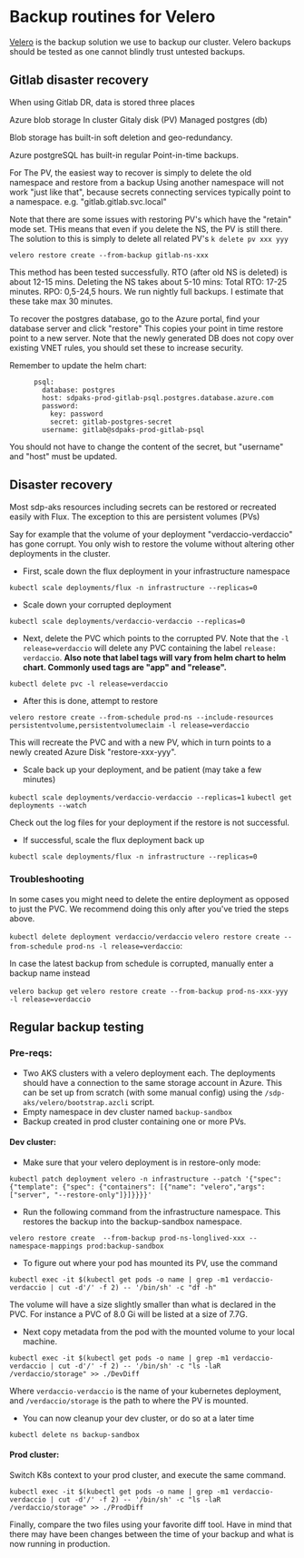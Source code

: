 # Backup routines for Velero

[Velero](https://github.com/heptio/velero) is the backup solution we use to backup our cluster.
Velero backups should be tested as one cannot blindly trust untested backups.

## Gitlab disaster recovery

When using Gitlab DR, data is stored three places

Azure blob storage
In cluster Gitaly disk (PV)
Managed postgres (db)

Blob storage has built-in soft deletion and geo-redundancy.

Azure postgreSQL has built-in regular Point-in-time backups.

For The PV, the easiest way to recover is simply to delete the old namespace and restore from a backup
Using another namespace will not work "just like that", because secrets connecting services typically point to a namespace. e.g. "gitlab.gitlab.svc.local"

Note that there are some issues with restoring PV's which have the "retain" mode set. THis means that even if you delete the NS, the PV is still there.
The solution to this is simply to delete all related PV's
`k delete pv xxx yyy`

`velero restore create --from-backup gitlab-ns-xxx `

This method has been tested successfully. RTO (after old NS is deleted) is about 12-15 mins. Deleting the NS takes about 5-10 mins:
Total RTO: 17-25 minutes.
RPO: 0,5-24,5 hours. We run nightly full backups. I estimate that these take max 30 minutes.

To recover the postgres database, go to the Azure portal, find your database server and click "restore"
This copies your point in time restore point to a new server.
Note that the newly generated DB does not copy over existing VNET rules, you should set these to increase security.

Remember to update the helm chart:

```
      psql:
        database: postgres
        host: sdpaks-prod-gitlab-psql.postgres.database.azure.com
        password:
          key: password
          secret: gitlab-postgres-secret
        username: gitlab@sdpaks-prod-gitlab-psql
```
You should not have to change the content of the secret, but "username" and "host" must be updated.


## Disaster recovery

Most sdp-aks resources including secrets can be restored or recreated easily with Flux. The exception to this are persistent volumes (PVs)

Say for example that the volume of your deployment "verdaccio-verdaccio" has gone corrupt. 
You only wish to restore the volume without altering other deployments in the cluster.

* First, scale down the flux deployment in your infrastructure namespace

`kubectl scale deployments/flux -n infrastructure --replicas=0  `

* Scale down your corrupted deployment

`kubectl scale deployments/verdaccio-verdaccio --replicas=0` 

* Next, delete the PVC which points to the corrupted PV.  Note that the `-l release=verdaccio` will delete any PVC containing the label `release: verdaccio`. __Also note that label tags will vary from helm chart to helm chart. Commonly used tags are "app" and "release".__

`kubectl delete pvc -l release=verdaccio`

* After this is done, attempt to restore 

`velero restore create --from-schedule prod-ns --include-resources persistentvolume,persistentvolumeclaim -l release=verdaccio`

This will recreate the PVC and with a new PV, which in turn points to a newly created Azure Disk "restore-xxx-yyy". 

* Scale back up your deployment, and be patient (may take a few minutes)

`kubectl scale deployments/verdaccio-verdaccio --replicas=1` 
`kubectl get deployments --watch`

Check out the log files for your deployment if the restore is not successful.

* If successful, scale the flux deployment back up

`kubectl scale deployments/flux -n infrastructure --replicas=0  `

### Troubleshooting 
In some cases you might need to delete the entire deployment as opposed to just the PVC. We recommend doing this only after you've tried the steps above.

`kubectl delete deployment verdaccio/verdaccio`
`velero restore create --from-schedule prod-ns -l release=verdaccio`:

In case the latest backup from schedule is corrupted, manually enter a backup name instead

`velero backup get`
`velero restore create --from-backup prod-ns-xxx-yyy -l release=verdaccio`

## Regular backup testing

### Pre-reqs:
* Two AKS clusters with a velero deployment each. The deployments should have a connection to the same storage account in Azure.
 This can be set up from scratch (with some manual config) using the `/sdp-aks/velero/bootstrap.azcli` script.
* Empty namespace in dev cluster named `backup-sandbox`
* Backup created in prod cluster containing one or more PVs.

#### Dev cluster:

* Make sure that your velero deployment is in restore-only mode:

```kubectl patch deployment velero -n infrastructure --patch '{"spec": {"template": {"spec": {"containers": [{"name": "velero","args": ["server", "--restore-only"]}]}}}}' ```

* Run the following command from the infrastructure namespace. This restores the backup into the backup-sandbox namespace.

`velero restore create  --from-backup prod-ns-longlived-xxx --namespace-mappings prod:backup-sandbox`

* To figure out where your pod has mounted its PV, use the command

`kubectl exec -it $(kubectl get pods -o name | grep -m1 verdaccio-verdaccio | cut -d'/' -f 2) -- '/bin/sh' -c "df -h" `

The volume will have a size slightly smaller than what is declared in the PVC. For instance a PVC of 8.0 Gi will be listed at a size of 7.7G.

* Next copy metadata from the pod with the mounted volume to your local machine.

```kubectl exec -it $(kubectl get pods -o name | grep -m1 verdaccio-verdaccio | cut -d'/' -f 2) -- '/bin/sh' -c "ls -laR  /verdaccio/storage" >> ./DevDiff```

Where `verdaccio-verdaccio` is the name of your kubernetes deployment, and `/verdaccio/storage` is the path to where the PV is mounted.

* You can now cleanup your dev cluster, or do so at a later time

`kubectl delete ns backup-sandbox`

#### Prod cluster:

Switch K8s context to your prod cluster, and execute the same command.

```kubectl exec -it $(kubectl get pods -o name | grep -m1 verdaccio-verdaccio | cut -d'/' -f 2) -- '/bin/sh' -c "ls -laR  /verdaccio/storage" >> ./ProdDiff```

Finally, compare the two files using your favorite diff tool. Have in mind that there may have been changes between the time of your backup and what is now running in production.
